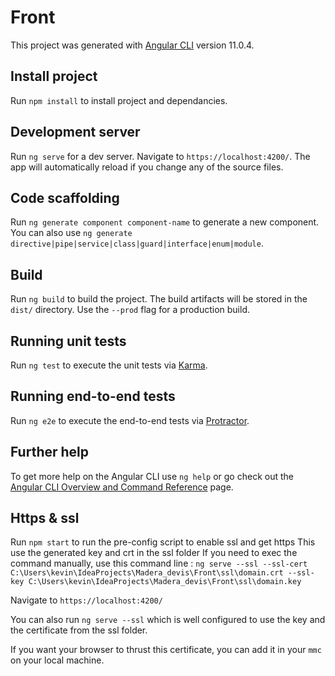 # Front

This project was generated with [Angular CLI](https://github.com/angular/angular-cli) version 11.0.4.


## Install project 

Run `npm install` to install project and dependancies.

## Development server

Run `ng serve` for a dev server. Navigate to `https://localhost:4200/`. The app will automatically reload if you change any of the source files.

## Code scaffolding

Run `ng generate component component-name` to generate a new component. You can also use `ng generate directive|pipe|service|class|guard|interface|enum|module`.

## Build

Run `ng build` to build the project. The build artifacts will be stored in the `dist/` directory. Use the `--prod` flag for a production build.

## Running unit tests

Run `ng test` to execute the unit tests via [Karma](https://karma-runner.github.io).

## Running end-to-end tests

Run `ng e2e` to execute the end-to-end tests via [Protractor](http://www.protractortest.org/).

## Further help

To get more help on the Angular CLI use `ng help` or go check out the [Angular CLI Overview and Command Reference](https://angular.io/cli) page.


## Https & ssl

Run `npm start` to run the pre-config script to enable ssl and get https
This use the generated key and crt in the ssl folder
If you need to exec the command manually, use this command line : `ng serve --ssl --ssl-cert C:\Users\kevin\IdeaProjects\Madera_devis\Front\ssl\domain.crt --ssl-key C:\Users\kevin\IdeaProjects\Madera_devis\Front\ssl\domain.key`

Navigate to `https://localhost:4200/`

You can also run `ng serve --ssl` which is well configured to use the key and the certificate from the ssl folder.

If you want your browser to thrust this certificate, you can add it in your `mmc` on your local machine.